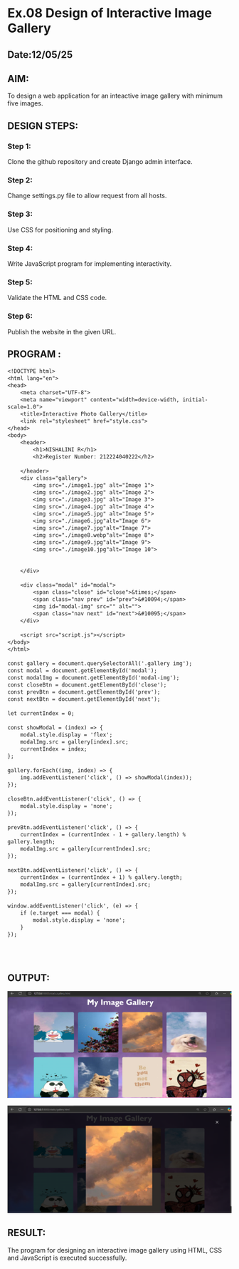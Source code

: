 # Ex.08 Design of Interactive Image Gallery
## Date:12/05/25

## AIM:
To design a web application for an inteactive image gallery with minimum five images.

## DESIGN STEPS:

### Step 1:
Clone the github repository and create Django admin interface.

### Step 2:
Change settings.py file to allow request from all hosts.

### Step 3:
Use CSS for positioning and styling.

### Step 4:
Write JavaScript program for implementing interactivity.

### Step 5:
Validate the HTML and CSS code.

### Step 6:
Publish the website in the given URL.

## PROGRAM :
```
<!DOCTYPE html>
<html lang="en">
<head>
    <meta charset="UTF-8">
    <meta name="viewport" content="width=device-width, initial-scale=1.0">
    <title>Interactive Photo Gallery</title>
    <link rel="stylesheet" href="style.css">
</head>
<body>
    <header>
        <h1>NISHALINI R</h1>
        <h2>Register Number: 212224040222</h2>
        
    </header>
    <div class="gallery">
        <img src="./image1.jpg" alt="Image 1">
        <img src="./image2.jpg" alt="Image 2">
        <img src="./image3.jpg" alt="Image 3">
        <img src="./image4.jpg" alt="Image 4">
        <img src="./image5.jpg" alt="Image 5">
        <img src="./image6.jpg"alt="Image 6">
        <img src="./image7.jpg"alt="Image 7">
        <img src="./image8.webp"alt="Image 8">
        <img src="./image9.jpg"alt="Image 9">
        <img src="./image10.jpg"alt="Image 10">

        
    </div>

    <div class="modal" id="modal">
        <span class="close" id="close">&times;</span>
        <span class="nav prev" id="prev">&#10094;</span>
        <img id="modal-img" src="" alt="">
        <span class="nav next" id="next">&#10095;</span>
    </div>

    <script src="script.js"></script>
</body>
</html>

const gallery = document.querySelectorAll('.gallery img');
const modal = document.getElementById('modal');
const modalImg = document.getElementById('modal-img');
const closeBtn = document.getElementById('close');
const prevBtn = document.getElementById('prev');
const nextBtn = document.getElementById('next');

let currentIndex = 0;

const showModal = (index) => {
    modal.style.display = 'flex';
    modalImg.src = gallery[index].src;
    currentIndex = index;
};

gallery.forEach((img, index) => {
    img.addEventListener('click', () => showModal(index));
});

closeBtn.addEventListener('click', () => {
    modal.style.display = 'none';
});

prevBtn.addEventListener('click', () => {
    currentIndex = (currentIndex - 1 + gallery.length) % gallery.length;
    modalImg.src = gallery[currentIndex].src;
});

nextBtn.addEventListener('click', () => {
    currentIndex = (currentIndex + 1) % gallery.length;
    modalImg.src = gallery[currentIndex].src;
});

window.addEventListener('click', (e) => {
    if (e.target === modal) {
        modal.style.display = 'none';
    }
});




```

## OUTPUT:

![alt text](<intpro/intapp/static/Screenshot 2025-05-12 105231.png>)

![alt text](<intpro/intapp/static/Screenshot 2025-05-12 105252.png>)

## RESULT:
The program for designing an interactive image gallery using HTML, CSS and JavaScript is executed successfully.
